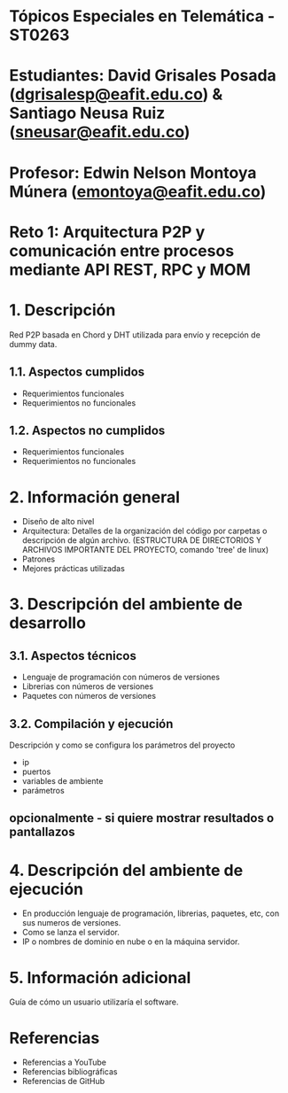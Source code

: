 # Tópicos Especiales en Telemática - ST0263

# Estudiantes: David Grisales Posada (dgrisalesp@eafit.edu.co) & Santiago Neusa Ruiz (sneusar@eafit.edu.co)

# Profesor: Edwin Nelson Montoya Múnera (emontoya@eafit.edu.co)

# Reto 1: Arquitectura P2P y comunicación entre procesos mediante API REST, RPC y MOM

# 1. Descripción

Red P2P basada en Chord y DHT utilizada para envío y recepción de dummy data.

## 1.1. Aspectos cumplidos

* Requerimientos funcionales
* Requerimientos no funcionales

## 1.2. Aspectos no cumplidos

* Requerimientos funcionales
* Requerimientos no funcionales

# 2. Información general

* Diseño de alto nivel
* Arquitectura: Detalles de la organización del código por carpetas o descripción de algún archivo. (ESTRUCTURA DE DIRECTORIOS Y ARCHIVOS IMPORTANTE DEL PROYECTO, comando 'tree' de linux)
* Patrones
* Mejores prácticas utilizadas

# 3. Descripción del ambiente de desarrollo

## 3.1. Aspectos técnicos

* Lenguaje de programación con números de versiones
* Librerias con números de versiones
* Paquetes con números de versiones

## 3.2. Compilación y ejecución

Descripción y como se configura los parámetros del proyecto
* ip
* puertos
* variables de ambiente
* parámetros

## opcionalmente - si quiere mostrar resultados o pantallazos 

# 4. Descripción del ambiente de ejecución

* En producción lenguaje de programación, librerias, paquetes, etc, con sus numeros de versiones.
* Como se lanza el servidor.
* IP o nombres de dominio en nube o en la máquina servidor.

# 5. Información adicional

Guía de cómo un usuario utilizaría el software.

# Referencias
* Referencias a YouTube
* Referencias bibliográficas
* Referencias de GitHub
